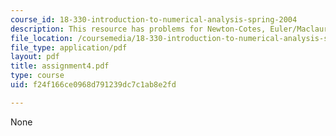 ```yaml
---
course_id: 18-330-introduction-to-numerical-analysis-spring-2004
description: This resource has problems for Newton-Cotes, Euler/Maclaurin method.
file_location: /coursemedia/18-330-introduction-to-numerical-analysis-spring-2004/f24f166ce0968d791239dc7c1ab8e2fd_assignment4.pdf
file_type: application/pdf
layout: pdf
title: assignment4.pdf
type: course
uid: f24f166ce0968d791239dc7c1ab8e2fd

---
```

None